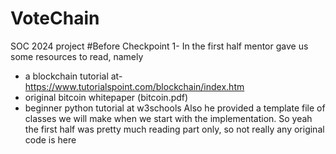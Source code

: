 # VoteChain
SOC 2024 project
#Before Checkpoint 1-
In the first half mentor gave us some resources to read, namely 
- a blockchain tutorial at- https://www.tutorialspoint.com/blockchain/index.htm
- original bitcoin whitepaper (bitcoin.pdf)
- beginner python tutorial at w3schools
Also he provided a template file of classes we will make when we start with the implementation.
So yeah the first half was pretty much reading part only, so not really any original code is here
